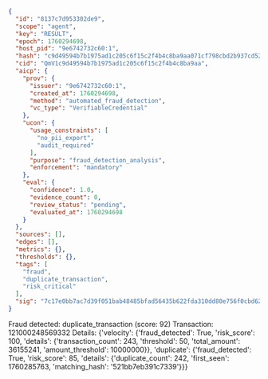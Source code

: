 ```json
{
  "id": "8137c7d953302de9",
  "scope": "agent",
  "key": "RESULT",
  "epoch": 1760294698,
  "host_pid": "9e6742732c60:1",
  "hash": "c9d49594b7b1975ad1c205c6f15c2f4b4c8ba9aa071cf798cbd2b937cd52a808",
  "cid": "QmV1c9d49594b7b1975ad1c205c6f15c2f4b4c8ba9aa",
  "aicp": {
    "prov": {
      "issuer": "9e6742732c60:1",
      "created_at": 1760294698,
      "method": "automated_fraud_detection",
      "vc_type": "VerifiableCredential"
    },
    "ucon": {
      "usage_constraints": [
        "no_pii_export",
        "audit_required"
      ],
      "purpose": "fraud_detection_analysis",
      "enforcement": "mandatory"
    },
    "eval": {
      "confidence": 1.0,
      "evidence_count": 0,
      "review_status": "pending",
      "evaluated_at": 1760294698
    }
  },
  "sources": [],
  "edges": [],
  "metrics": {},
  "thresholds": {},
  "tags": [
    "fraud",
    "duplicate_transaction",
    "risk_critical"
  ],
  "sig": "7c17e0bb7ac7d39f051bab48485bfad56435b622fda310dd80e756f0cbd625bc"
}
```

Fraud detected: duplicate_transaction (score: 92)
Transaction: 121000248569332
Details: {'velocity': {'fraud_detected': True, 'risk_score': 100, 'details': {'transaction_count': 243, 'threshold': 50, 'total_amount': 36155241, 'amount_threshold': 10000000}}, 'duplicate': {'fraud_detected': True, 'risk_score': 85, 'details': {'duplicate_count': 242, 'first_seen': 1760285763, 'matching_hash': '521bb7eb391c7339'}}}